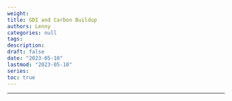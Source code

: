 ```yaml
---
weight: 
title: GDI and Carbon Buildup
authors: Lenny
categories: null
tags: 
description: 
draft: false
date: "2023-05-10"
lastmod: "2023-05-10"
series:
toc: true
---
```



<!--more-->
---

